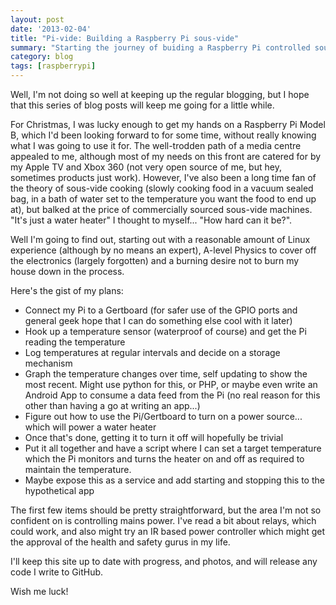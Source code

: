 ```yaml
---
layout: post
date: '2013-02-04'
title: "Pi-vide: Building a Raspberry Pi sous-vide"
summary: "Starting the journey of buiding a Raspberry Pi controlled sous-vide (water bath)."
category: blog
tags: [raspberrypi]
---
```


Well, I'm not doing so well at keeping up the regular blogging, but I hope that this series of blog posts will keep me going for a little while.

For Christmas, I was lucky enough to get my hands on a Raspberry Pi Model B, which I'd been looking forward to for some time, without really knowing what I was going to use it for. The well-trodden path of a media centre appealed to me, although most of my needs on this front are catered for by my Apple TV and Xbox 360 (not very open source of me, but hey, sometimes products just work). However, I've also been a long time fan of the theory of sous-vide cooking (slowly cooking food in a vacuum sealed bag, in a bath of water set to the temperature you want the food to end up at), but balked at the price of commercially sourced sous-vide machines. "It's just a water heater" I thought to myself... "How hard can it be?".

Well I'm going to find out, starting out with a reasonable amount of Linux experience (although by no means an expert), A-level Physics to cover off the electronics (largely forgotten) and a burning desire not to burn my house down in the process.

Here's the gist of my plans:

* Connect my Pi to a Gertboard (for safer use of the GPIO ports and general geek hope that I can do something else cool with it later)
* Hook up a temperature sensor (waterproof of course) and get the Pi reading the temperature
* Log temperatures at regular intervals and decide on a storage mechanism
* Graph the temperature changes over time, self updating to show the most recent. Might use python for this, or PHP, or maybe even write an Android App to consume a data feed from the Pi (no real reason for this other than having a go at writing an app...)
* Figure out how to use the Pi/Gertboard to turn on a power source... which will power a water heater 
* Once that's done, getting it to turn it off will hopefully be trivial
* Put it all together and have a script where I can set a target temperature which the Pi monitors and turns the heater on and off as required to maintain the temperature. 
* Maybe expose this as a service and add starting and stopping this to the hypothetical app

The first few items should be pretty straightforward, but the area I'm not so confident on is controlling mains power. I've read a bit about relays, which could work, and also might try an IR based power controller which might get the approval of the health and safety gurus in my life.

I'll keep this site up to date with progress, and photos, and will release any code I write to GitHub.

Wish me luck!


